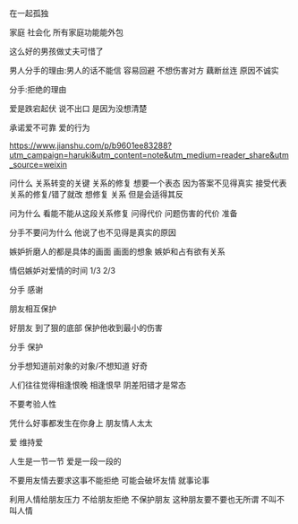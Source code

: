 在一起孤独

家庭 社会化 所有家庭功能能外包

这么好的男孩做丈夫可惜了

男人分手的理由:男人的话不能信 容易回避 不想伤害对方 藕断丝连 原因不诚实

分手:拒绝的理由

爱是跌宕起伏 说不出口 是因为没想清楚

承诺爱不可靠 爱的行为 

https://www.jianshu.com/p/b9601ee83288?utm_campaign=haruki&utm_content=note&utm_medium=reader_share&utm_source=weixin

问什么 关系转变的关键 关系的修复 想要一个表态 因为答案不见得真实 接受代表关系的修复/错了就改 想修复 关系 但是会适得其反 

问为什么 看能不能从这段关系修复 问得代价 问题伤害的代价 准备

分手不要问为什么 他说了也不见得是真实的原因  

嫉妒折磨人的都是具体的画面 画面的想象 嫉妒和占有欲有关系

情侣嫉妒对爱情的时间 1/3 2/3

分手 感谢

朋友相互保护

好朋友 到了狠的底部 保护他收到最小的伤害

分手 保护

分手想知道前对象的对象/不想知道 好奇

人们往往觉得相逢恨晚 相逢恨早 阴差阳错才是常态

不要考验人性

凭什么好事都发生在你身上 朋友情人太太

爱 维持爱

人生是一节一节 爱是一段一段的

不要用友情去要求这事不能拒绝 可能会破坏友情 就事论事

利用人情给朋友压力 不给朋友拒绝 不保护朋友 这种朋友要不要也无所谓 不叫不叫人情